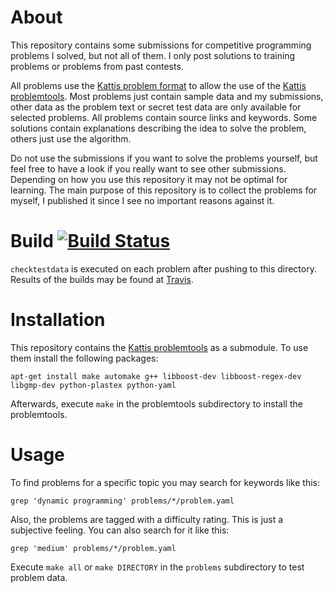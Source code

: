 # About

This repository contains some submissions for competitive programming problems I solved, but not all of them. I only post solutions to training problems or problems from past contests.

All problems use the [Kattis problem format](http://www.problemarchive.org/wiki/index.php/Problem_Format) to allow the use of the [Kattis problemtools](https://github.com/Kattis/problemtools). Most problems just contain sample data and my submissions, other data as the problem text or secret test data are only available for selected problems. All problems contain source links and keywords. Some solutions contain explanations describing the idea to solve the problem, others just use the algorithm.

Do not use the submissions if you want to solve the problems yourself, but feel free to have a look if you really want to see other submissions. Depending on how you use this repository it may not be optimal for learning. The main purpose of this repository is to collect the problems for myself, I published it since I see no important reasons against it.

# Build [![Build Status](https://travis-ci.org/stoman/competitive-programming.svg)](https://travis-ci.org/stoman/competitive-programming)

`checktestdata` is executed on each problem after pushing to this directory. Results of the builds may be found at [Travis](https://travis-ci.org/stoman/competitive-programming).

# Installation

This repository contains the [Kattis problemtools](https://github.com/Kattis/problemtools) as a submodule. To use them install the following packages:

```
apt-get install make automake g++ libboost-dev libboost-regex-dev libgmp-dev python-plastex python-yaml
```

Afterwards, execute `make` in the problemtools subdirectory to install the problemtools.

# Usage

To find problems for a specific topic you may search for keywords like this:
```
grep 'dynamic programming' problems/*/problem.yaml
```

Also, the problems are tagged with a difficulty rating. This is just a subjective feeling. You can also search for it like this: 
```
grep 'medium' problems/*/problem.yaml
```

Execute `make all` or `make DIRECTORY` in the `problems` subdirectory to test problem data.
